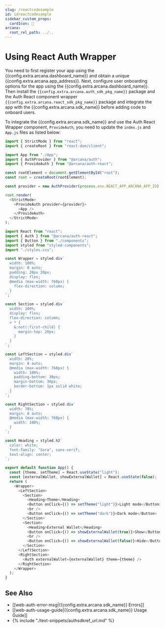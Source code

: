 ```yaml
---
slug: /reactcodesample
id: idreactcodesample
sidebar_custom_props:
  cardIcon: 📃 
arcana:
  root_rel_path: ../..
---
```


# Using React Auth Wrapper

You need to first register your app using the {{config.extra.arcana.dashboard_name}} and obtain a unique {{config.extra.arcana.app_address}}. Next, configure user onboarding options for the app using the {{config.extra.arcana.dashboard_name}}. Then install the `{{config.extra.arcana.auth_sdk_pkg_name}}` package and the Auth React component wrapper `{{config.extra.arcana.react_sdk_pkg_name}}` package and integrate the app with the {{config.extra.arcana.sdk_name}} before adding code to onboard users.

To integrate the {{config.extra.arcana.sdk_name}} and use the Auth React Wrapper component, `ProvideAuth`, you need to update the `index.js` and `App.js` files as listed below:

```js title="index.js" hl_lines="5 6 11 15 17"
import { StrictMode } from "react";
import { createRoot } from "react-dom/client";

import App from "./App";
import { AuthProvider } from "@arcana/auth";
import { ProvideAuth } from "@arcana/auth-react";

const rootElement = document.getElementById("root");
const root = createRoot(rootElement);

const provider = new AuthProvider(process.env.REACT_APP_ARCANA_APP_ID); //See SDK Reference Guide for optional parameters

root.render(
  <StrictMode>
    <ProvideAuth provider={provider}>
      <App />
    </ProvideAuth>
  </StrictMode>
);
```

```js title="App.js" hl_lines="2 73"
import React from "react";
import { Auth } from "@arcana/auth-react";
import { Button } from "./components";
import styled from "styled-components";
import "./styles.css";

const Wrapper = styled.div`
  width: 100%;
  margin: 0 auto;
  padding: 20px 20px;
  display: flex;
  @media (max-width: 768px) {
    flex-direction: column;
  }
`;

const Section = styled.div`
  width: 100%;
  display: flex;
  flex-direction: column;
  > * {
    &:not(:first-child) {
      margin-top: 20px;
    }
  }
`;

const LeftSection = styled.div`
  width: 20%;
  margin: 0 auto;
  @media (max-width: 768px) {
    width: 100%;
    padding-bottom: 30px;
    margin-bottom: 30px;
    border-bottom: 1px solid white;
  }
`;

const RightSection = styled.div`
  width: 78%;
  margin: 0 auto;
  @media (max-width: 768px) {
    width: 100%;
  }
`;

const Heading = styled.h2`
  color: white;
  font-family: "Sora", sans-serif;
  text-align: center;
`;

export default function App() {
  const [theme, setTheme] = React.useState("light");
  const [externalWallet, showExternalWallet] = React.useState(false);
  return (
    <Wrapper>
      <LeftSection>
        <Section>
          <Heading>Theme</Heading>
          <Button onClick={() => setTheme("light")}>Light mode</Button>
          <br />
          <Button onClick={() => setTheme("dark")}>Dark mode</Button>
        </Section>
        <Section>
          <Heading>External Wallet</Heading>
          <Button onClick={() => showExternalWallet(true)}>Show</Button>
          <br />
          <Button onClick={() => showExternalWallet(false)}>Hide</Button>
        </Section>
      </LeftSection>
      <RightSection>
        <Auth externalWallet={externalWallet} theme={theme} />
      </RightSection>
    </Wrapper>
  );
}
```

## See Also

* [[web-auth-error-msg|{{config.extra.arcana.sdk_name}} Errors]]
* [[web-auth-usage-guide|{{config.extra.arcana.sdk_name}} Usage Guide]]
* {% include "./text-snippets/authsdkref_url.md" %}